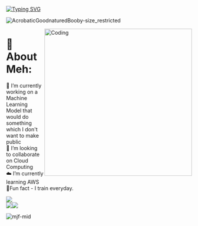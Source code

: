 
[![Typing SVG](https://readme-typing-svg.herokuapp.com?font=Tektur&size=40&duration=2000&pause=1000&color=D019F7&background=FF358100&center=true&vCenter=true&width=435&lines=Hey+You!+I'm+Harish!!!;Welcome+to+my+github+;Contribute+some)](https://git.io/typing-svg)


![AcrobaticGoodnaturedBooby-size_restricted](https://github.com/Harishspice/Harishspice/assets/117935868/47ae3507-2948-4388-9e15-4bc0106ed17a)

<img align="right" alt="Coding" width="400" src="https://miro.medium.com/max/680/0*7Q3yvSIv_t0ioJ-Z.gif"/>

#  🦾 About Meh:
🔭 I’m currently working on a Machine Learning Model that would do something which I don't want to make public<br>👯 I’m looking to collaborate on Cloud Computing<br>☁️ I’m currently learning AWS<br> 🥊Fun fact - I train everyday.

![](https://github-readme-streak-stats.herokuapp.com/?user=Harishspice&theme=gotham&hide_border=false)<br/> ![](https://github-readme-stats.vercel.app/api/top-langs/?username=Harishspice&theme=dark&hide_border=false&include_all_commits=false&count_private=false&layout=compact)![](https://quotes-github-readme.vercel.app/api?type=horizontal&theme=radical)





![mjf-mid](https://github.com/Harishspice/Harishspice/assets/117935868/c843a7de-4b13-46b7-9d85-cfe93b177d70)
